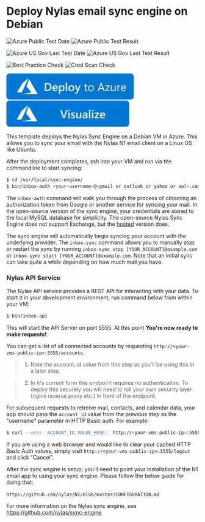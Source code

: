 # Deploy Nylas email sync engine on Debian

![Azure Public Test Date](https://azurequickstartsservice.blob.core.windows.net/badges/nylas-email-sync-engine/PublicLastTestDate.svg)
![Azure Public Test Result](https://azurequickstartsservice.blob.core.windows.net/badges/nylas-email-sync-engine/PublicDeployment.svg)

![Azure US Gov Last Test Date](https://azurequickstartsservice.blob.core.windows.net/badges/nylas-email-sync-engine/FairfaxLastTestDate.svg)
![Azure US Gov Last Test Result](https://azurequickstartsservice.blob.core.windows.net/badges/nylas-email-sync-engine/FairfaxDeployment.svg)

![Best Practice Check](https://azurequickstartsservice.blob.core.windows.net/badges/nylas-email-sync-engine/BestPracticeResult.svg)
![Cred Scan Check](https://azurequickstartsservice.blob.core.windows.net/badges/nylas-email-sync-engine/CredScanResult.svg)

[![Deploy To Azure](https://raw.githubusercontent.com/Azure/azure-quickstart-templates/master/1-CONTRIBUTION-GUIDE/images/deploytoazure.svg?sanitize=true)](https://portal.azure.com/#create/Microsoft.Template/uri/https%3A%2F%2Fraw.githubusercontent.com%2FAzure%2Fazure-quickstart-templates%2Fmaster%2Fnylas-email-sync-engine%2Fazuredeploy.json)  [![Visualize](https://raw.githubusercontent.com/Azure/azure-quickstart-templates/master/1-CONTRIBUTION-GUIDE/images/visualizebutton.svg?sanitize=true)](http://armviz.io/#/?load=https%3A%2F%2Fraw.githubusercontent.com%2FAzure%2Fazure-quickstart-templates%2Fmaster%2Fnylas-email-sync-engine%2Fazuredeploy.json)

This template deploys the Nylas Sync Engine on a Debian VM in Azure. This allows you to sync your email with the Nylas N1 email client on a Linux OS like Ubuntu.

After the deployment completes, ssh into your VM and run via the commandline to start syncing:

```bash
$ cd /usr/local/sync-engine/
$ bin/inbox-auth <your-username>@<gmail or outlook or yahoo or aol>.com
```

The `inbox-auth` command will walk you through the process of obtaining an authorization token from Google or another service for syncing your mail. In the open-source version of the sync engine, your credentials are stored to the local MySQL database for simplicity. The open-source Nylas Sync Engine does not support Exchange, but the [hosted](https://www.nylas.com) version does.

The sync engine will automatically begin syncing your account with the underlying provider. The `inbox-sync` command allows you to manually stop or restart the sync by running `inbox-sync stop [YOUR_ACCOUNT]@example.com` or `inbox-sync start [YOUR_ACCOUNT]@example.com`. Note that an initial sync can take quite a while depending on how much mail you have.

### Nylas API Service

The Nylas API service provides a REST API for interacting with your data. To start it in your development environment, run command below from within your VM:

```bash
$ bin/inbox-api
```

This will start the API Server on port 5555. At this point **You're now ready to make requests!**

You can get a list of all connected accounts by requesting `http://<your-vms-public-ip>:5555/accounts`.

>1. Note the account_id value from this step as you'll be using this in a later step.

>2.  In it's current form this endpoint requires no authentication. To deploy this securely you will need to roll your own security layer (nginx reverse proxy etc.) in front of the endpoint.

For subsequent requests to retreive mail, contacts, and calendar data, your app should pass the `account_id` value from the previous step as the "username" parameter in HTTP Basic auth. For example:

```bash
$ curl --user 'ACCOUNT_ID_VALUE_HERE:' http://<your-vms-public-ip>:5555/threads
```

If you are using a web browser and would like to clear your cached HTTP Basic Auth values, simply visit `http://<your-vms-public-ip>:5555/logout` and click "Cancel".

After the sync engine is setup, you'll need to point your installation of the N1 email app to using your sync engine. Please follow the below guide for doing that:

`https://github.com/nylas/N1/blob/master/CONFIGURATION.md`

For more information on the Nylas sync engine, see https://github.com/nylas/sync-engine


